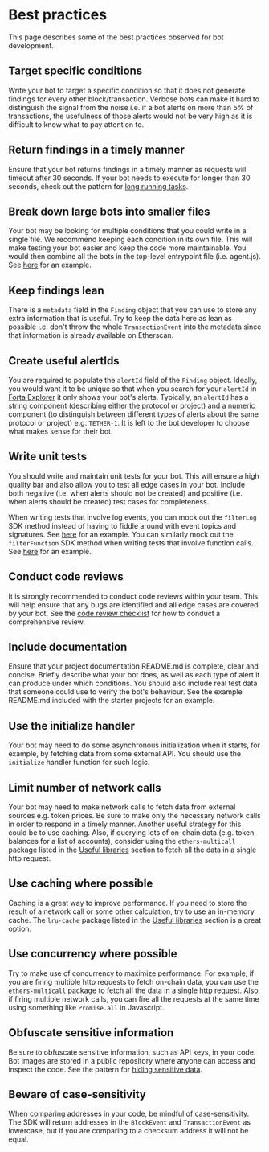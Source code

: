 # Best practices

This page describes some of the best practices observed for bot development.

## Target specific conditions

Write your bot to target a specific condition so that it does not generate findings for every other block/transaction. Verbose bots can make it hard to distinguish the signal from the noise i.e. if a bot alerts on more than 5% of transactions, the usefulness of those alerts would not be very high as it is difficult to know what to pay attention to.

## Return findings in a timely manner

Ensure that your bot returns findings in a timely manner as requests will timeout after 30 seconds. If your bot needs to execute for longer than 30 seconds, check out the pattern for [long running tasks](long-running-tasks.md).

## Break down large bots into smaller files

Your bot may be looking for multiple conditions that you could write in a single file. We recommend keeping each condition in its own file. This will make testing your bot easier and keep the code more maintainable. You would then combine all the bots in the top-level entrypoint file (i.e. agent.js). See [here](https://github.com/forta-protocol/forta-bot-examples/tree/master/high-gas-js) for an example.

## Keep findings lean

There is a `metadata` field in the `Finding` object that you can use to store any extra information that is useful. Try to keep the data here as lean as possible i.e. don't throw the whole `TransactionEvent` into the metadata since that information is already available on Etherscan.

## Create useful alertIds

You are required to populate the `alertId` field of the `Finding` object. Ideally, you would want it to be unique so that when you search for your `alertId` in [Forta Explorer](https://explorer.forta.network/) it only shows your bot's alerts. Typically, an `alertId` has a string component (describing either the protocol or project) and a numeric component (to distinguish between different types of alerts about the same protocol or project) e.g. `TETHER-1`. It is left to the bot developer to choose what makes sense for their bot.

## Write unit tests

You should write and maintain unit tests for your bot. This will ensure a high quality bar and also allow you to test all edge cases in your bot. Include both negative (i.e. when alerts should not be created) and positive (i.e. when alerts should be created) test cases for completeness.

When writing tests that involve log events, you can mock out the `filterLog` SDK method instead of having to fiddle around with event topics and signatures. See [here](https://github.com/forta-protocol/forta-bot-examples/blob/master/filter-event-and-function-js/src/large.transfer.event.spec.js) for an example. You can similarly mock out the `filterFunction` SDK method when writing tests that involve function calls. See [here](https://github.com/forta-protocol/forta-bot-examples/blob/master/filter-event-and-function-js/src/transfer.from.function.spec.js) for an example.

## Conduct code reviews

It is strongly recommended to conduct code reviews within your team. This will help ensure that any bugs are identified and all edge cases are covered by your bot. See the [code review checklist](https://github.com/forta-network/bot-review-checklist) for how to conduct a comprehensive review.

## Include documentation

Ensure that your project documentation README.md is complete, clear and concise. Briefly describe what your bot does, as well as each type of alert it can produce under which conditions. You should also include real test data that someone could use to verify the bot's behaviour. See the example README.md included with the starter projects for an example.

## Use the initialize handler

Your bot may need to do some asynchronous initialization when it starts, for example, by fetching data from some external API. You should use the `initialize` handler function for such logic.

## Limit number of network calls

Your bot may need to make network calls to fetch data from external sources e.g. token prices. Be sure to make only the necessary network calls in order to respond in a timely manner. Another useful strategy for this could be to use caching. Also, if querying lots of on-chain data (e.g. token balances for a list of accounts), consider using the `ethers-multicall` package listed in the [Useful libraries](useful-libraries.md) section to fetch all the data in a single http request.

## Use caching where possible

Caching is a great way to improve performance. If you need to store the result of a network call or some other calculation, try to use an in-memory cache. The `lru-cache` package listed in the [Useful libraries](useful-libraries.md) section is a great option.

## Use concurrency where possible

Try to make use of concurrency to maximize performance. For example, if you are firing multiple http requests to fetch on-chain data, you can use the `ethers-multicall` package to fetch all the data in a single http request. Also, if firing multiple network calls, you can fire all the requests at the same time using something like `Promise.all` in Javascript.

## Obfuscate sensitive information

Be sure to obfuscate sensitive information, such as API keys, in your code. Bot images are stored in a public repository where anyone can access and inspect the code. See the pattern for [hiding sensitive data](sensitive-data.md).

## Beware of case-sensitivity

When comparing addresses in your code, be mindful of case-sensitivity. The SDK will return addresses in the `BlockEvent` and `TransactionEvent` as lowercase, but if you are comparing to a checksum address it will not be equal.
